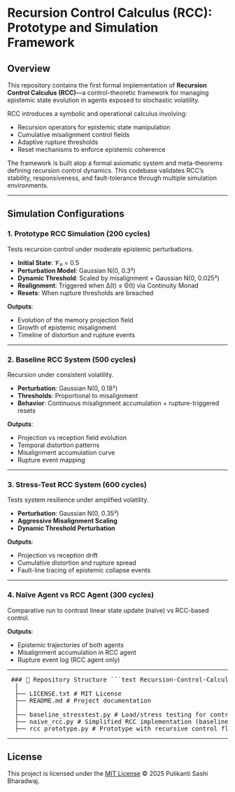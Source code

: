 # Recursion Control Calculus (RCC): Prototype and Simulation Framework

## Overview

This repository contains the first formal implementation of **Recursion Control Calculus (RCC)**—a control-theoretic framework for managing epistemic state evolution in agents exposed to stochastic volatility.

RCC introduces a symbolic and operational calculus involving:
- Recursion operators for epistemic state manipulation  
- Cumulative misalignment control fields  
- Adaptive rupture thresholds  
- Reset mechanisms to enforce epistemic coherence

The framework is built atop a formal axiomatic system and meta-theorems defining recursion control dynamics. This codebase validates RCC’s stability, responsiveness, and fault-tolerance through multiple simulation environments.

---

## Simulation Configurations

### 1. **Prototype RCC Simulation** (200 cycles)  
Tests recursion control under moderate epistemic perturbations.

- **Initial State**: 𝓥₀ = 0.5  
- **Perturbation Model**: Gaussian N(0, 0.3²)  
- **Dynamic Threshold**: Scaled by misalignment + Gaussian N(0, 0.025²)  
- **Realignment**: Triggered when Δ(t) ≤ Θ(t) via Continuity Monad  
- **Resets**: When rupture thresholds are breached  

**Outputs**:
- Evolution of the memory projection field  
- Growth of epistemic misalignment  
- Timeline of distortion and rupture events  

---

### 2. **Baseline RCC System** (500 cycles)  
Recursion under consistent volatility.

- **Perturbation**: Gaussian N(0, 0.18²)  
- **Thresholds**: Proportional to misalignment  
- **Behavior**: Continuous misalignment accumulation + rupture-triggered resets  

**Outputs**:
- Projection vs reception field evolution  
- Temporal distortion patterns  
- Misalignment accumulation curve  
- Rupture event mapping  

---

### 3. **Stress-Test RCC System** (600 cycles)  
Tests system resilience under amplified volatility.

- **Perturbation**: Gaussian N(0, 0.35²)  
- **Aggressive Misalignment Scaling**  
- **Dynamic Threshold Perturbation**  

**Outputs**:
- Projection vs reception drift  
- Cumulative distortion and rupture spread  
- Fault-line tracing of epistemic collapse events  

---

### 4. **Naïve Agent vs RCC Agent** (300 cycles)  
Comparative run to contrast linear state update (naïve) vs RCC-based control.

**Outputs**:
- Epistemic trajectories of both agents  
- Misalignment accumulation in RCC agent  
- Rupture event log (RCC agent only)  

---


<pre> ### 📁 Repository Structure ```text Recursion-Control-Calculus/
  │
  ├── LICENSE.txt # MIT License 
  ├── README.md # Project documentation 
  │
  ├── baseline_stresstest.py # Load/stress testing for control logic stability 
  ├── naive_rcc.py # Simplified RCC implementation (baseline logic) 
  ├── rcc_prototype.py # Prototype with recursive control flow and drift mechanics ``` </pre>  


---

## License

This project is licensed under the [MIT License](./LICENSE) © 2025 Pulikanti Sashi Bharadwaj.

